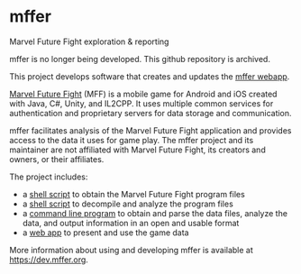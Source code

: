 # mffer

Marvel Future Fight exploration & reporting

mffer is no longer being developed. This github repository is archived.

This project develops software that creates and updates the
[mffer webapp](https://mffer.org).

[Marvel Future Fight](http://www.marvelfuturefight.com/) (MFF) is a mobile game
for Android and iOS created with Java, C#, Unity, and IL2CPP. It uses multiple
common services for authentication and proprietary servers for data storage and
communication.

mffer facilitates analysis of the Marvel Future Fight application
and provides access to the data it uses for game play. The mffer project and its
maintainer are not affiliated with Marvel Future Fight, its creators and owners,
or their affiliates.

The project includes:

-   a [shell script](https://dev.mffer.org/apkdl) to obtain the Marvel Future Fight
    program files
-   a [shell script](https://dev.mffer.org/autoanalyze) to decompile and analyze the program
    files
-   a [command line program](https://dev.mffer.org/mffer) to obtain and parse the data files,
    analyze the data, and output information in an open and usable format
-   a [web app](https://mffer.org/) to present and use the game data

More information about using and developing mffer is available at
https://dev.mffer.org.
